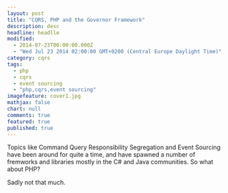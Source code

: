 ```yaml
---
layout: post
title: "CQRS, PHP and the Governor Framework"
description: desc
headline: headlle
modified: 
  - 2014-07-23T00:00:00.000Z
  - "Wed Jul 23 2014 02:00:00 GMT+0200 (Central Europe Daylight Time)"
category: cqrs
tags: 
  - php
  - cqrs
  - event sourcing
  - "php,cqrs,event sourcing"
imagefeature: cover1.jpg
mathjax: false
chart: null
comments: true
featured: true
published: true
---
```


Topics like Command Query Responsibility Segregation and Event Sourcing have been around for quite a time, and have spawned a number of fremworks and libraries mostly in the C# and Java communities. So what about PHP?

Sadly not that much.